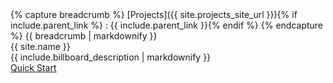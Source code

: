 <div class="billboard--wrapper project-header--wrapper">
<div class="billboard--container">

<div class="billboard--icon-container" style="background-image: url(img/project-icon-large.png);">
</div>

<div class="container-fluid">
<div class="row-fluid">
<div class="span7">
<div class="content--title">
{% capture breadcrumb %}
[Projects]({{ site.projects_site_url }}){% if include.parent_link %} : {{ include.parent_link }}{% endif %}
{% endcapture %}
{{ breadcrumb | markdownify }}
</div>

<div class="project--title">{{ site.name }}
<div class="project--links--container">
<a href="{{ site.github_repo_url }}" class="project-link">
<i class="icon-github"></i>
</a>
<a href="{{ site.forum }}" class="project-link project-link-forum">
<div class="spring-icon spring-icon-forum"></div>
</a>
</div>
</div>

<div class="project--description">
{{ include.billboard_description | markdownify }}
</div>
<a class="btn btn-black uppercase project-quickstart-btn" href="#quick-start">Quick Start</a>
</div>
</div>
</div>
</div>
</div>
